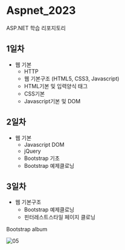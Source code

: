 # Aspnet_2023
ASP.NET 학습 리포지토리

## 1일차
- 웹 기본
	- HTTP
	- 웹 기본구조 (HTML5, CSS3, Javascript)
	- HTML기본 및 입력양식 태그
	- CSS기본
	- Javascript기본 및 DOM
	
## 2일차
- 웹 기본
	- Javascript DOM
	- jQuery
	- Bootstrap 기초
	- Bootstrap 예제클로닝
	
## 3일차
- 웹 기본구조
	- Bootstrap 예제클로닝
	- 핀터레스트스타일 페이지 클로닝

Bootstrap album

![05](https://github.com/JeongJaeAhn/Aspnet_2023/blob/main/images/bootstrapalbum.gif)
